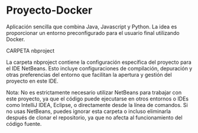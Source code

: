 # Proyecto-Docker
Aplicación sencilla que combina Java, Javascript y Python. La idea es proporcionar un entorno preconfigurado para el usuario final utilizando Docker.

CARPETA nbproject

La carpeta nbproject contiene la configuración específica del proyecto para el IDE NetBeans. Esto incluye configuraciones de compilación, depuración y otras preferencias del entorno que facilitan la apertura y gestión del proyecto en este IDE.

Nota: No es estrictamente necesario utilizar NetBeans para trabajar con este proyecto, ya que el código puede ejecutarse en otros entornos o IDEs como IntelliJ IDEA, Eclipse, o directamente desde la línea de comandos.
Si no usas NetBeans, puedes ignorar esta carpeta o incluso eliminarla después de clonar el repositorio, ya que no afecta al funcionamiento del código fuente.
